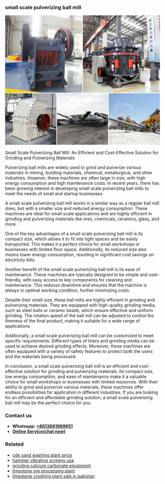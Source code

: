 <h3>small scale pulverizing ball mill</h3><img src='1708323015.jpg' alt=''><p>Small Scale Pulverizing Ball Mill: An Efficient and Cost-Effective Solution for Grinding and Pulverizing Materials</p><p>Pulverizing ball mills are widely used to grind and pulverize various materials in mining, building materials, chemical, metallurgical, and other industries. However, these machines are often large in size, with high energy consumption and high maintenance costs. In recent years, there has been growing interest in developing small scale pulverizing ball mills to meet the needs of small and startup businesses.</p><p>A small scale pulverizing ball mill works in a similar way as a regular ball mill does, but with a smaller size and reduced energy consumption. These machines are ideal for small scale applications and are highly efficient in grinding and pulverizing materials like ores, chemicals, ceramics, glass, and more.</p><p>One of the key advantages of a small scale pulverizing ball mill is its compact size, which allows it to fit into tight spaces and be easily transported. This makes it a perfect choice for small workshops or businesses with limited floor space. Additionally, its reduced size also means lower energy consumption, resulting in significant cost savings on electricity bills.</p><p>Another benefit of the small scale pulverizing ball mill is its ease of maintenance. These machines are typically designed to be simple and user-friendly, with easy access to key components for cleaning and maintenance. This reduces downtime and ensures that the machine is always in optimal working condition, further minimizing costs.</p><p>Despite their small size, these ball mills are highly efficient in grinding and pulverizing materials. They are equipped with high-quality grinding media, such as steel balls or ceramic beads, which ensure effective and uniform grinding. The rotation speed of the ball mill can be adjusted to control the fineness of the final product, making it suitable for a wide range of applications.</p><p>Additionally, a small scale pulverizing ball mill can be customized to meet specific requirements. Different types of liners and grinding media can be used to achieve desired grinding effects. Moreover, these machines are often equipped with a variety of safety features to protect both the users and the materials being processed.</p><p>In conclusion, a small scale pulverizing ball mill is an efficient and cost-effective solution for grinding and pulverizing materials. Its compact size, low energy consumption, and ease of maintenance make it a valuable choice for small workshops or businesses with limited resources. With their ability to grind and pulverize various materials, these machines offer endless possibilities for application in different industries. If you are looking for an efficient and affordable grinding solution, a small scale pulverizing ball mill may be the perfect choice for you.</p><h3>Contact us</h3><ul><li><strong>Whatsapp:&nbsp;<a href="https://wa.me/8613661969651">+8613661969651</a></strong></li><li><a href="https://swt.shibang-china.com/?git&amp;zhl&amp;small scale pulverizing ball mill"><strong>Online Service(chat now)</strong></a></li></ul><h3>Related</h3><ul><li><a href='cde sand washing plant price.md'>cde sand washing plant price</a></li><li><a href='hammer vibrating screens usa.md'>hammer vibrating screens usa</a></li><li><a href='grinding calcium carbonate equipment.md'>grinding calcium carbonate equipment</a></li><li><a href='limestone ore processing plant.md'>limestone ore processing plant</a></li><li><a href='limestone crushing plant sale in pakistan.md'>limestone crushing plant sale in pakistan</a></li></ul>